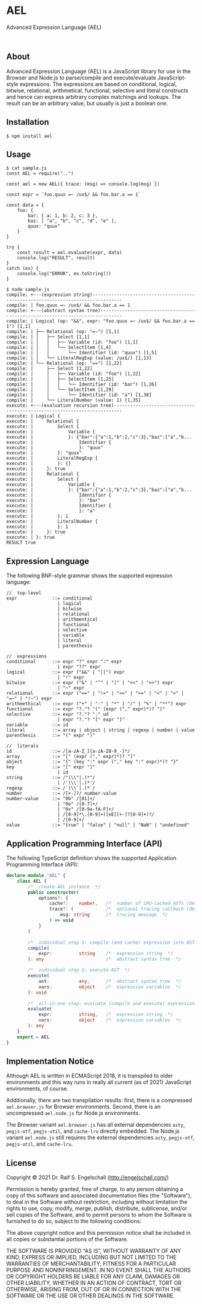 
AEL
===

Advanced Expression Language (AEL)

<p/>
<img src="https://nodei.co/npm/ael.png?downloads=true&stars=true" alt=""/>

<p/>
<img src="https://david-dm.org/rse/ael.png" alt=""/>

About
-----

Advanced Expression Language (AEL) is a JavaScript library for use
in the Browser and Node.js to parse/compile and execute/evaluate
JavaScript-style expressions. The expressions are based on conditional,
logical, bitwise, relational, arithmetical, functional, selective and
literal constructs and hence can express arbitrary complex matchings and
lookups. The result can be an arbitrary value, but usually is just a
boolean one.

Installation
------------

```shell
$ npm install ael
```

Usage
-----

```
$ cat sample.js
const AEL = require("..")

const ael = new AEL({ trace: (msg) => console.log(msg) })

const expr = `foo.quux =~ /ux$/ && foo.bar.a == 1`

const data = {
    foo: {
        bar: { a: 1, b: 2, c: 3 },
        baz: [ "a", "b", "c", "d", "e" ],
        quux: "quux"
    }
}

try {
    const result = ael.evaluate(expr, data)
    console.log("RESULT", result)
}
catch (ex) {
    console.log("ERROR", ex.toString())
}

$ node sample.js
compile: +---(expression string)---------------------------------------------------------------------------------
compile: | foo.quux =~ /ux$/ && foo.bar.a == 1
compile: +---(abstract syntax tree)------------------------------------------------------------------------------
compile: | Logical (op: "&&", expr: "foo.quux =~ /ux$/ && foo.bar.a == 1") [1,1]
compile: | ├── Relational (op: "=~") [1,1]
compile: | │   ├── Select [1,1]
compile: | │   │   ├── Variable (id: "foo") [1,1]
compile: | │   │   └── SelectItem [1,4]
compile: | │   │       └── Identifier (id: "quux") [1,5]
compile: | │   └── LiteralRegExp (value: /ux$/) [1,13]
compile: | └── Relational (op: "==") [1,22]
compile: |     ├── Select [1,22]
compile: |     │   ├── Variable (id: "foo") [1,22]
compile: |     │   ├── SelectItem [1,25]
compile: |     │   │   └── Identifier (id: "bar") [1,26]
compile: |     │   └── SelectItem [1,29]
compile: |     │       └── Identifier (id: "a") [1,30]
compile: |     └── LiteralNumber (value: 1) [1,35]
execute: +---(evaluation recursion tree)-------------------------------------------------------------------------
execute: | Logical {
execute: |     Relational {
execute: |         Select {
execute: |             Variable {
execute: |             }: {"bar":{"a":1,"b":2,"c":3},"baz":["a","b...
execute: |                 Identifier {
execute: |                 }: "quux"
execute: |         }: "quux"
execute: |         LiteralRegExp {
execute: |         }: {}
execute: |     }: true
execute: |     Relational {
execute: |         Select {
execute: |             Variable {
execute: |             }: {"bar":{"a":1,"b":2,"c":3},"baz":["a","b...
execute: |                 Identifier {
execute: |                 }: "bar"
execute: |                 Identifier {
execute: |                 }: "a"
execute: |         }: 1
execute: |         LiteralNumber {
execute: |         }: 1
execute: |     }: true
execute: | }: true
RESULT true
```

Expression Language
-------------------

The following BNF-style grammar shows the supported expression language:

```
//  top-level
expr             ::= conditional
                   | logical
                   | bitwise
                   | relational
                   | arithmentical
                   | functional
                   | selective
                   | variable
                   | literal
                   | parenthesis

//  expressions
conditional      ::= expr "?" expr ":" expr
                   | expr "??" expr
logical          ::= expr ("&&" | "||") expr
                   | "!" expr
bitwise          ::= expr ("&" | "^" | "|" | "<<" | ">>") expr
                   | "~" expr
relational       ::= expr ("==" | "!=" | "<=" | ">=" | "<" | ">" | "=~" | "!~") expr
arithmethical    ::= expr ("+" | "-" | "*" | "/" | "%" | "**") expr
functional       ::= expr "?."? "(" (expr ("," expr)*)? ")"
selective        ::= expr "?."? "." ud
                   | expr "?."? "[" expr "]"
variable         ::= id
literal          ::= array | object | string | regexp | number | value
parenthesis      ::= "(" expr ")"

//  literals
id               ::= /[a-zA-Z_][a-zA-Z0-9_-]*/
array            ::= "[" (expr ("," expr)*)? "]"
object           ::= "{" (key ":" expr ("," key ":" expr)*)? "}"
key              ::= "[" expr "]"
                   | id
string           ::= /"(\\"|.)*"/
                   | /'(\\'|.)*'/
regexp           ::= /`(\\`|.)*`/
number           ::= /[+-]?/ number-value
number-value     ::= "0b" /[01]+/
                   | "0o" /[0-7]+/
                   | "0x" /[0-9a-fA-F]+/
                   | /[0-9]*\.[0-9]+([eE][+-]?[0-9]+)?/
                   | /[0-9]+/
value            ::= "true" | "false" | "null" | "NaN" | "undefined"
```

Application Programming Interface (API)
---------------------------------------

The following TypeScript definition shows the supported Application Programming Interface (API):

```ts
declare module "AEL" {
    class AEL {
        /*  create AEL instance  */
        public constructor(
            options?: {
                cache?:    number,   /*  number of LRU-cached ASTs (default: 0)  */
                trace?: (            /*  optional tracing callback (default: null)  */
                    msg: string      /*  tracing message  */
                ) => void
            }
        )

        /*  individual step 1: compile (and cache) expression into AST  */
        compile(
            expr:          string    /*  expression string  */
        ): any                       /*  abstract syntax tree  */

        /*  individual step 2: execute AST  */
        execute(
            ast:           any,      /*  abstract syntax tree  */
            vars:          object    /*  expression variables  */
        ): void

        /*  all-in-one step: evaluate (compile and execute) expression  */
        evaluate(
            expr:          string,   /*  expression string  */
            vars:          object    /*  expression variables  */
        ): any
    }
    export = AEL
}
```

Implementation Notice
---------------------

Although AEL is written in ECMAScript 2018, it is transpiled to older
environments and this way runs in really all current (as of 2021)
JavaScript environments, of course.

Additionally, there are two transpilation results: first, there is a
compressed `ael.browser.js` for Browser environments. Second, there is
an uncompressed `ael.node.js` for Node.js environments.

The Browser variant `ael.browser.js` has all external dependencies `asty`,
`pegjs-otf`, `pegjs-util`, and `cache-lru` directly embedded. The
Node.js variant `ael.node.js` still requires the external dependencies
`asty`, `pegjs-otf`, `pegjs-util`, and `cache-lru`.

License
-------

Copyright &copy; 2021 Dr. Ralf S. Engelschall (http://engelschall.com/)

Permission is hereby granted, free of charge, to any person obtaining
a copy of this software and associated documentation files (the
"Software"), to deal in the Software without restriction, including
without limitation the rights to use, copy, modify, merge, publish,
distribute, sublicense, and/or sell copies of the Software, and to
permit persons to whom the Software is furnished to do so, subject to
the following conditions:

The above copyright notice and this permission notice shall be included
in all copies or substantial portions of the Software.

THE SOFTWARE IS PROVIDED "AS IS", WITHOUT WARRANTY OF ANY KIND,
EXPRESS OR IMPLIED, INCLUDING BUT NOT LIMITED TO THE WARRANTIES OF
MERCHANTABILITY, FITNESS FOR A PARTICULAR PURPOSE AND NONINFRINGEMENT.
IN NO EVENT SHALL THE AUTHORS OR COPYRIGHT HOLDERS BE LIABLE FOR ANY
CLAIM, DAMAGES OR OTHER LIABILITY, WHETHER IN AN ACTION OF CONTRACT,
TORT OR OTHERWISE, ARISING FROM, OUT OF OR IN CONNECTION WITH THE
SOFTWARE OR THE USE OR OTHER DEALINGS IN THE SOFTWARE.

